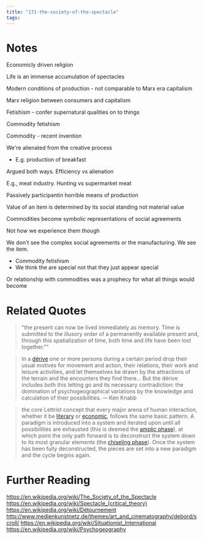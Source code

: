 ```yaml
---
title: "171-the-society-of-the-spectacle"
tags: 
---
```


# Notes

Economicly driven religion

Life is an immense accumulation of spectacles

Modern conditions of production - not comparable to Marx era capitalism

Marx religion between consumers and capitalism

Fetishism - confer supernatural qualities on to things

Commodity fetishism

Commodity - recent invention

We're alienated from the creative process
- E.g. production of breakfast

Argued both ways. Efficiency vs alienation

E.g., meat industry. Hunting vs supermarket meat

Passively participantin horrible means of production

Value of an item is determined by its social standing not material value

Commodities become symbolic representations of social agreements

Not how we experience them though

We don't see the complex social agreements or the manufacturing. We see the item.
- Commodity fetishism
- We think the are special not that they just appear special

Or relationship with commodities was a prophecy for what all things would become

# Related Quotes

> "the present can now be lived immediately as memory. Time is submitted to the illusory order of a permanently available present and, through this spatialization of time, both time and life have been lost together.""

> In a [dérive](https://en.wikipedia.org/wiki/D%C3%A9rive "Dérive") one or more persons during a certain period drop their usual motives for movement and action, their relations, their work and leisure activities, and let themselves be drawn by the attractions of the terrain and the encounters they find there... But the dérive includes both this letting go and its necessary contradiction: the domination of psychogeographical variations by the knowledge and calculation of their possibilities.
>— Ken Knabb

> the core Lettrist concept that every major arena of human interaction, whether it be [literary](https://en.wikipedia.org/wiki/Literary "Literary") or [economic](https://en.wikipedia.org/wiki/Economic "Economic"), follows the same basic pattern. A paradigm is introduced into a system and iterated upon until all possibilities are exhausted (this is deemed the [amplic phase](https://en.wikipedia.org/wiki/Lettrism#Key_concepts "Lettrism")), at which point the only path forward is to deconstruct the system down to its most granular elements (the [chiseling phase](https://en.wikipedia.org/wiki/Lettrism#Key_concepts "Lettrism")). Once the system has been fully deconstructed, the pieces are set into a new paradigm and the cycle begins again.

# Further Reading

https://en.wikipedia.org/wiki/The_Society_of_the_Spectacle
https://en.wikipedia.org/wiki/Spectacle_(critical_theory)
https://en.wikipedia.org/wiki/Détournement
http://www.medienkunstnetz.de/themes/art_and_cinematography/debord/scroll/
https://en.wikipedia.org/wiki/Situationist_International
https://en.wikipedia.org/wiki/Psychogeography